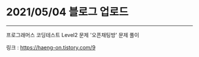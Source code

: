 # 2021/05/04 블로그 업로드
-----
프로그래머스 코딩테스트 Level2 문제 '오픈채팅방' 문제 풀이

링크 : https://haeng-on.tistory.com/9
